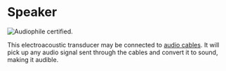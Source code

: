 # Speaker

![Audiophile certified.](block:computronics:computronics.speaker)

This electroacoustic transducer may be connected to [audio cables](audio_cable.md). It will pick up any audio signal sent through the cables and convert it to sound, making it audible.
